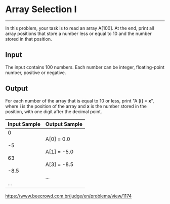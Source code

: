 # Array Selection I

---

In this problem, your task is to read an array A[100]. At the end, print all array positions that store a number less or equal to 10 and the number stored in that position.

## Input

The input contains 100 numbers. Each number can be integer, floating-point number, positive or negative.

## Output

For each number of the array that is equal to 10 or less, print "A [**i**] = **x**", where **i** is the position of the array and **x** is the number stored in the position, with one digit after the decimal point.

| Input Sample                                 | Output Sample                                               |
| -------------------------------------------- | ----------------------------------------------------------- |
| 0<br><br>-5<br><br>63<br><br>-8.5<br><br>... | A[0] = 0.0<br><br>A[1] = -5.0<br><br>A[3] = -8.5<br><br>... |

https://www.beecrowd.com.br/judge/en/problems/view/1174
